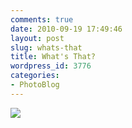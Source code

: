 ```yaml
---
comments: true
date: 2010-09-19 17:49:46
layout: post
slug: whats-that
title: What's That?
wordpress_id: 3776
categories:
- PhotoBlog
---
```


![](http://ryanfitzer.com/main/wp-content/uploads/2010/09/2010-09-19-at-17-47-27.jpg)

